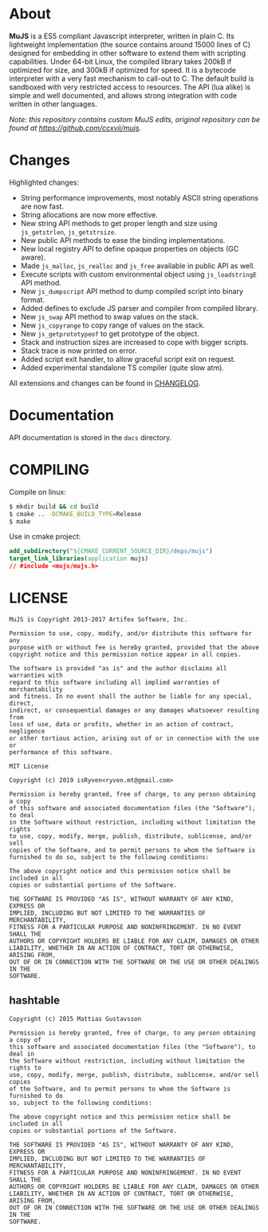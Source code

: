 # About

__MuJS__ is a ES5 compliant Javascript interpreter, written in plain C. Its lightweight implementation (the source contains around 15000 lines of C) designed for embedding in
other software to extend them with scripting capabilities. Under 64-bit Linux, the compiled library takes 200kB if optimized for size, and 300kB if optimized for speed. It is a bytecode interpreter with a very fast mechanism to call-out to C. The default build is sandboxed with very restricted access to resources. The API (lua alike) is simple and well documented, and allows strong integration with code written in other languages.

_Note: this repository contains custom MuJS edits, original repository can be found at https://github.com/ccxvii/mujs._

# Changes

Highlighted changes:
* String performance improvements, most notably ASCII string operations are now fast.
* String allocations are now more effective.
* New string API methods to get proper length and size using `js_getstrlen`, `js_getstrsize`.
* New public API methods to ease the binding implementations.
* New local registry API to define opaque properties on objects (GC aware).
* Made `js_malloc`, `js_realloc` and `js_free` available in public API as well.
* Execute scripts with custom environmental object using `js_loadstringE` API method.
* New `js_dumpscript` API method to dump compiled script into binary format.
* Added defines to exclude JS parser and compiler from compiled library.
* New `js_swap` API method to swap values on the stack.
* New `js_copyrange` to copy range of values on the stack.
* New `js_getprototypeof` to get prototype of the object. 
* Stack and instruction sizes are increased to cope with bigger scripts.
* Stack trace is now printed on error.
* Added script exit handler, to allow graceful script exit on request.
* Added experimental standalone TS compiler (quite slow atm).

All extensions and changes can be found in [CHANGELOG](CHANGELOG.md). 

# Documentation

API documentation is stored in the `docs` directory.

# COMPILING

Compile on linux:
```bash
$ mkdir build && cd build
$ cmake .. -DCMAKE_BUILD_TYPE=Release
$ make
```

Use in cmake project:
```cmake
add_subdirectory("${CMAKE_CURRENT_SOURCE_DIR}/deps/mujs")
target_link_libraries(application mujs)
// #include <mujs/mujs.h>
```

# LICENSE

```
MuJS is Copyright 2013-2017 Artifex Software, Inc.

Permission to use, copy, modify, and/or distribute this software for any
purpose with or without fee is hereby granted, provided that the above
copyright notice and this permission notice appear in all copies.

The software is provided "as is" and the author disclaims all warranties with
regard to this software including all implied warranties of merchantability
and fitness. In no event shall the author be liable for any special, direct,
indirect, or consequential damages or any damages whatsoever resulting from
loss of use, data or profits, whether in an action of contract, negligence
or other tortious action, arising out of or in connection with the use or
performance of this software.
```

```
MIT License
 
Copyright (c) 2019 isRyven<ryven.mt@gmail.com>

Permission is hereby granted, free of charge, to any person obtaining a copy
of this software and associated documentation files (the "Software"), to deal
in the Software without restriction, including without limitation the rights
to use, copy, modify, merge, publish, distribute, sublicense, and/or sell
copies of the Software, and to permit persons to whom the Software is
furnished to do so, subject to the following conditions:

The above copyright notice and this permission notice shall be included in all
copies or substantial portions of the Software.

THE SOFTWARE IS PROVIDED "AS IS", WITHOUT WARRANTY OF ANY KIND, EXPRESS OR
IMPLIED, INCLUDING BUT NOT LIMITED TO THE WARRANTIES OF MERCHANTABILITY,
FITNESS FOR A PARTICULAR PURPOSE AND NONINFRINGEMENT. IN NO EVENT SHALL THE
AUTHORS OR COPYRIGHT HOLDERS BE LIABLE FOR ANY CLAIM, DAMAGES OR OTHER
LIABILITY, WHETHER IN AN ACTION OF CONTRACT, TORT OR OTHERWISE, ARISING FROM,
OUT OF OR IN CONNECTION WITH THE SOFTWARE OR THE USE OR OTHER DEALINGS IN THE
SOFTWARE.
```

## hashtable

```
Copyright (c) 2015 Mattias Gustavsson

Permission is hereby granted, free of charge, to any person obtaining a copy of 
this software and associated documentation files (the "Software"), to deal in 
the Software without restriction, including without limitation the rights to 
use, copy, modify, merge, publish, distribute, sublicense, and/or sell copies 
of the Software, and to permit persons to whom the Software is furnished to do 
so, subject to the following conditions:

The above copyright notice and this permission notice shall be included in all 
copies or substantial portions of the Software.

THE SOFTWARE IS PROVIDED "AS IS", WITHOUT WARRANTY OF ANY KIND, EXPRESS OR 
IMPLIED, INCLUDING BUT NOT LIMITED TO THE WARRANTIES OF MERCHANTABILITY, 
FITNESS FOR A PARTICULAR PURPOSE AND NONINFRINGEMENT. IN NO EVENT SHALL THE 
AUTHORS OR COPYRIGHT HOLDERS BE LIABLE FOR ANY CLAIM, DAMAGES OR OTHER 
LIABILITY, WHETHER IN AN ACTION OF CONTRACT, TORT OR OTHERWISE, ARISING FROM, 
OUT OF OR IN CONNECTION WITH THE SOFTWARE OR THE USE OR OTHER DEALINGS IN THE 
SOFTWARE.
```
